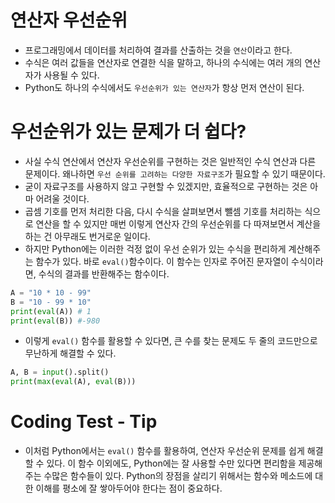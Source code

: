 # 연산자 우선순위
- 프로그래밍에서 데이터를 처리하여 결과를 산출하는 것을 `연산`이라고 한다.
- 수식은 여러 값들을 연산자로 연결한 식을 말하고, 하나의 수식에는 여러 개의 연산자가 사용될 수 있다.
- Python도 하나의 수식에서도 `우선순위가 있는 연산자`가 항상 먼저 연산이 된다.

# 우선순위가 있는 문제가 더 쉽다?
- 사실 수식 연산에서 연산자 우선순위를 구현하는 것은 일반적인 수식 연산과 다른 문제이다. 왜나하면 `우선 순위를 고려하는 다양한 자료구조`가 필요할 수 있기 때문이다.
- 굳이 자료구조를 사용하지 않고 구현할 수 있겠지만, 효율적으로 구현하는 것은 아마 어려울 것이다.
- 곱셈 기호를 먼저 처리한 다음, 다시 수식을 살펴보면서 뺄셈 기호를 처리하는 식으로 연산을 할 수 있지만 매번 이렇게 연산자 간의 우선순위를 다 따져보면서 계산을 하는 건 아무래도 번거로운 일이다.
- 하지만 Python에는 이러한 걱정 없이 우선 순위가 있는 수식을 편리하게 계산해주는 함수가 있다. 바로 `eval()`함수이다. 이 함수는 인자로 주어진 문자열이 수식이라면, 수식의 결과를 반환해주는 함수이다.

```python
A = "10 * 10 - 99"
B = "10 - 99 * 10"
print(eval(A)) # 1
print(eval(B)) #-980
```

- 이렇게 `eval()` 함수를 활용할 수 있다면, 큰 수를 찾는 문제도 두 줄의 코드만으로 무난하게 해결할 수 있다.

```python
A, B = input().split()
print(max(eval(A), eval(B)))
```

# Coding Test - Tip
- 이처럼 Python에서는 `eval()` 함수를 활용하여, 연산자 우선순위 문제를 쉽게 해결할 수 있다. 이 함수 이외에도, Python에는 잘 사용할 수만 있다면 편리함을 제공해주는 수많은 함수들이 있다. Python의 장점을 살리기 위해서는 함수와 메소드에 대한 이해를 평소에 잘 쌓아두어야 한다는 점이 중요하다.